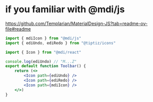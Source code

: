 # if you familiar with @mdi/js

https://github.com/Templarian/MaterialDesign-JS?tab=readme-ov-file#readme

```jsx
import { mdiIcon } from "@mdi/js"
import { ediUndo, ediRedo } from "@tiptiz/icons"

import { Icon } from "@mdi/react"

console.log(ediUndo) // "M...Z"
export default function Toolbar() {
    return (<>
        <Icon path={ediUndo} />
        <Icon path={ediRedo} />
        <Icon path={mdiIcon} />
    </>)
}
```
